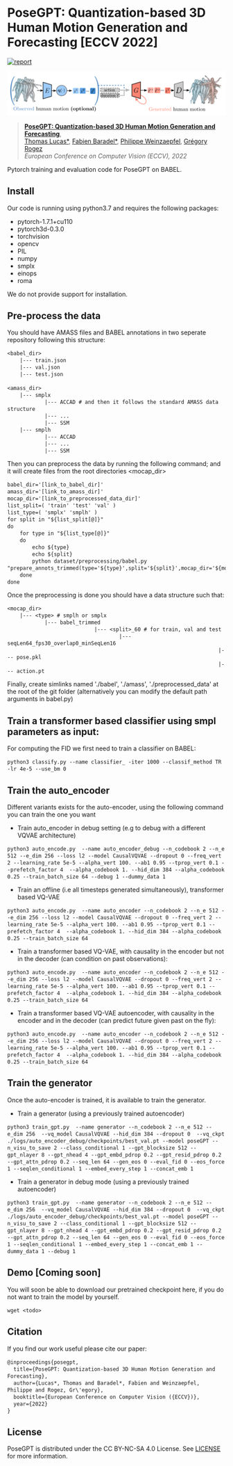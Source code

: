 # PoseGPT: Quantization-based 3D Human Motion Generation and Forecasting [ECCV 2022]

[![report](https://img.shields.io/badge/ArXiv-Paper-red)](./)

![Drag Racing](teaser.png)

> [**PoseGPT: Quantization-based 3D Human Motion Generation and Forecasting**](./),            
> [Thomas Lucas*](https://europe.naverlabs.com/people_user/thomas-lucas/),
> [Fabien Baradel*](https://fabienbaradel.github.io/),
> [Philippe Weinzaepfel](https://europe.naverlabs.com/people_user/philippe-weinzaepfel/),
> [Grégory Rogez](https://europe.naverlabs.com/people_user/gregory-rogez/)       
> *European Conference on Computer Vision (ECCV), 2022*

Pytorch training and evaluation code for PoseGPT on BABEL.

## Install
Our code is running using python3.7 and requires the following packages:

- pytorch-1.7.1+cu110
- pytorch3d-0.3.0
- torchvision
- opencv
- PIL
- numpy
- smplx
- einops
- roma

We do not provide support for installation.

## Pre-process the data
You should have AMASS files and BABEL annotations in two seperate repository following this structure:
```
<babel_dir>
    |--- train.json
    |--- val.json
    |--- test.json

<amass_dir>
    |--- smplx
            |--- ACCAD # and then it follows the standard AMASS data structure
            |--- ...
            |--- SSM
    |--- smplh
            |--- ACCAD
            |--- ...
            |--- SSM
```

Then you can preprocess the data by running the following command; and it will create files from the root directories <mocap_dir>
```
babel_dir='[link_to_babel_dir]'
amass_dir='[link_to_amass_dir]'
mocap_dir='[link_to_preprocessed_data_dir]'
list_split=( 'train' 'test' 'val' )
list_type=( 'smplx' 'smplh' )
for split in "${list_split[@]}"
do
    for type in "${list_type[@]}"
    do
        echo ${type}
        echo ${split}
        python dataset/preprocessing/babel.py "prepare_annots_trimmed(type='${type}',split='${split}',mocap_dir='${mocap_dir}',babel_dir='${babel_dir}',amass_dir='${amass_dir}')"
    done
done
```

Once the preprocessing is done you should have a data structure such that:
```
<mocap_dir>
    |--- <type> # smplh or smplx
            |--- babel_trimmed
                            |--- <split>_60 # for train, val and test
                                    |--- seqLen64_fps30_overlap0_minSeqLen16
                                                                    |--- pose.pkl
                                                                    |--- action.pt
```
Finally, create simlinks named './babel', './amass', './preprocessed_data' at the root of the git folder (alternatively you can modify the default path arguments in babel.py)


## Train a transformer based classifier using smpl parameters as input:

For computing the FID we first need to train a classifier on BABEL:
```
python3 classify.py --name classifier_ -iter 1000 --classif_method TR -lr 4e-5 --use_bm 0
```

## Train the auto_encoder
Different variants exists for the auto-encoder, using the following command you can train the one you want

- Train auto_encoder in debug setting (e.g to debug with a different VQVAE architecture)
```
python3 auto_encode.py  --name auto_encoder_debug --n_codebook 2 --n_e 512 --e_dim 256 --loss l2 --model CausalVQVAE --dropout 0 --freq_vert 2 --learning_rate 5e-5 --alpha_vert 100. --ab1 0.95 --tprop_vert 0.1 --prefetch_factor 4  --alpha_codebook 1. --hid_dim 384 --alpha_codebook 0.25 --train_batch_size 64 --debug 1 --dummy_data 1
```
- Train an offline (i.e all timesteps generated simultaneously), transformer based VQ-VAE
```
python3 auto_encode.py  --name auto_encoder --n_codebook 2 --n_e 512 --e_dim 256 --loss l2 --model CausalVQVAE --dropout 0 --freq_vert 2 --learning_rate 5e-5 --alpha_vert 100. --ab1 0.95 --tprop_vert 0.1 --prefetch_factor 4  --alpha_codebook 1. --hid_dim 384 --alpha_codebook 0.25 --train_batch_size 64
```
- Train a transformer based VQ-VAE, with causality in the encoder but not in the decoder (can condition on past observations):
```
python3 auto_encode.py  --name auto_encoder --n_codebook 2 --n_e 512 --e_dim 256 --loss l2 --model CausalVQVAE --dropout 0 --freq_vert 2 --learning_rate 5e-5 --alpha_vert 100. --ab1 0.95 --tprop_vert 0.1 --prefetch_factor 4  --alpha_codebook 1. --hid_dim 384 --alpha_codebook 0.25 --train_batch_size 64
```
- Train a transformer based VQ-VAE autoencoder, with causality in the encoder and in the decoder (can predict future given past on the fly):
```
python3 auto_encode.py  --name auto_encoder --n_codebook 2 --n_e 512 --e_dim 256 --loss l2 --model CausalVQVAE --dropout 0 --freq_vert 2 --learning_rate 5e-5 --alpha_vert 100. --ab1 0.95 --tprop_vert 0.1 --prefetch_factor 4  --alpha_codebook 1. --hid_dim 384 --alpha_codebook 0.25 --train_batch_size 64
```

## Train the generator
Once the auto-encoder is trained, it is available to train the generator.
- Train a generator (using a previously trained autoencoder)
```
python3 train_gpt.py  --name generator --n_codebook 2 --n_e 512 --e_dim 256  --vq_model CausalVQVAE --hid_dim 384 --dropout 0  --vq_ckpt ./logs/auto_encoder_debug/checkpoints/best_val.pt --model poseGPT --n_visu_to_save 2 --class_conditional 1 --gpt_blocksize 512 --gpt_nlayer 8 --gpt_nhead 4 --gpt_embd_pdrop 0.2 --gpt_resid_pdrop 0.2 --gpt_attn_pdrop 0.2 --seq_len 64 --gen_eos 0 --eval_fid 0 --eos_force 1 --seqlen_conditional 1 --embed_every_step 1 --concat_emb 1
```
- Train a generator in debug mode (using a previously trained autoencoder)
```
python3 train_gpt.py  --name generator --n_codebook 2 --n_e 512 --e_dim 256  --vq_model CausalVQVAE --hid_dim 384 --dropout 0  --vq_ckpt ./logs/auto_encoder_debug/checkpoints/best_val.pt --model poseGPT --n_visu_to_save 2 --class_conditional 1 --gpt_blocksize 512 --gpt_nlayer 8 --gpt_nhead 4 --gpt_embd_pdrop 0.2 --gpt_resid_pdrop 0.2 --gpt_attn_pdrop 0.2 --seq_len 64 --gen_eos 0 --eval_fid 0 --eos_force 1 --seqlen_conditional 1 --embed_every_step 1 --concat_emb 1 --dummy_data 1 --debug 1
```

## Demo [Coming soon]
You will soon be able to download our pretrained checkpoint here, if you do not want to train the model by yourself.
```
wget <todo>
```

<!--And finally launch the demo-->
<!--```-->
<!--python3 demo.py --ckpt <todo> # TODO add a demo.py that allows sampling and evaluation from a pretrained checkpoint-->
<!--```-->

## Citation

If you find our work useful please cite our paper:

```
@inproceedings{posegpt,
  title={PoseGPT: Quantization-based 3D Human Motion Generation and Forecasting},
  author={Lucas*, Thomas and Baradel*, Fabien and Weinzaepfel, Philippe and Rogez, Gr\'egory},
  booktitle={European Conference on Computer Vision ({ECCV})},
  year={2022}
}
```

## License

PoseGPT is distributed under the CC BY-NC-SA 4.0 License. See [LICENSE](LICENSE) for more information.
